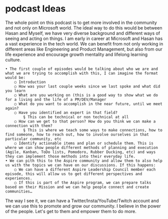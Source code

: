 # podcast Ideas

The whole point on this podcast is to get more involved in the community and not only on Microsoft world.
The ideal way to do this would be between Hasan and Myself, we have very diverse background and different ways of seeing and acting on things. I am early in career at Microsoft and Hasan has a vast experience in the tech world. We can benefit from not only working in different areas like Engineering and Product Management, but also from our life experience and encourage growth mentality and lifelong learning culture.

	• The first couple of episodes would be talking about who we are and what we are trying to accomplish with this, I can imagine the format would be:
		○ Introduction
		○ How was your last couple weeks since we last spoke and what did you learn
		○ What are you working on (this is a good way to show what we do for a living and the life of a PM/DEV/Manager
		○ What do you want to accomplish in the near future, until we meet again?
		○ Have you identified an expert in that field?
			§ This can be technical or non technical at all
		○ How can we get to that person? How do you think we can make a connection with them?
			§ This is where we teach some ways to make connections, how to find someone, how to reach out, how to involve ourselves in that particular community, etc
		○ Identify actionable items and plan or schedule them. This is where we can show people different methods of planning and execution (Agile, Kanban, ToDo lists, Pomodoro, Rubber Ducking, etc) and ways they can implement those methods into their everyday life.
	• We can pith this to the Aspire community and allow them to also help us with the topics we can have on our discussions. If this happens:
		○ We can have a different Aspire Leadership Council member each episode, this will allow us to get different perspectives and experiences.
		○ If this is part of the Aspire program, we can prepare talks based on their Mission and we can help people connect and create communities…

The way I see it, we can have a Twitter/Insta/YouTube/Twitch account and we can use this to promote and grow our community. I believe in the power of the people. Let's get to them and empower them to do more.